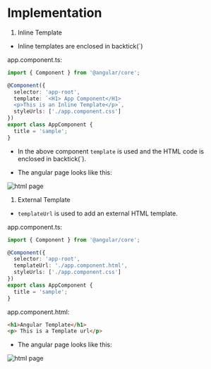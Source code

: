 # Implementation

1. Inline Template

- Inline templates are enclosed in backtick(`)

app.component.ts:

``` ts
import { Component } from '@angular/core';

@Component({
  selector: 'app-root',
  template: `<H1> App Component</H1>
  <p>This is an Inline Template</p>`,
  styleUrls: ['./app.component.css']
})
export class AppComponent {
  title = 'sample';
}
```
- In the above component `template` is used and the HTML code is enclosed in backtick(`).


- The angular page looks like this:

![html page](/modules_new/resources/Inline%20tempate.PNG)


1. External Template

- `templateUrl` is used to add an external HTML template.

app.component.ts:

```ts
import { Component } from '@angular/core';

@Component({
  selector: 'app-root',
  templateUrl: './app.component.html',
  styleUrls: ['./app.component.css']
})
export class AppComponent {
  title = 'sample';
}

```

app.component.html:

```html
<h1>Angular Template</h1>
<p> This is a Template url</p>
```

- The angular page looks like this:

![html page](/modules_new/resources/Templateurl.PNG)

